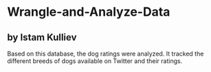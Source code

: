 # Wrangle-and-Analyze-Data

## by Istam Kulliev

Based on this database, the dog ratings were analyzed. It tracked the different breeds of dogs available on Twitter and their ratings.
